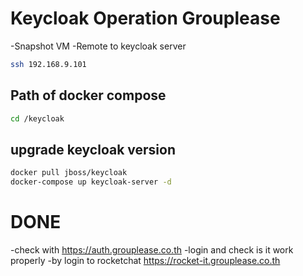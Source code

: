# Keycloak Operation Grouplease
-Snapshot VM
-Remote to keycloak server
```sh
ssh 192.168.9.101
```
## Path of docker compose
```sh
cd /keycloak
```
## upgrade keycloak version 
```sh
docker pull jboss/keycloak
docker-compose up keycloak-server -d
```
# DONE
-check with https://auth.grouplease.co.th
-login and check is it work properly
-by login to rocketchat https://rocket-it.grouplease.co.th